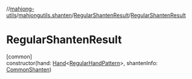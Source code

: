 //[mahjong-utils](../../../index.md)/[mahjongutils.shanten](../index.md)/[RegularShantenResult](index.md)/[RegularShantenResult](-regular-shanten-result.md)

# RegularShantenResult

[common]\
constructor(hand: [Hand](../../mahjongutils.models.hand/-hand/index.md)&lt;[RegularHandPattern](../../mahjongutils.models.hand/-regular-hand-pattern/index.md)&gt;, shantenInfo: [CommonShanten](../-common-shanten/index.md))

